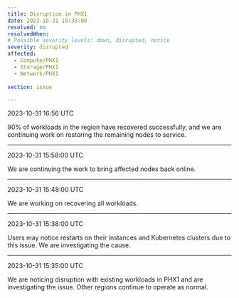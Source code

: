 ```yaml
---
title: Disruption in PHX1
date: 2023-10-31 15:35:00
resolved: no
resolvedWhen:
# Possible severity levels: down, disrupted, notice
severity: disrupted 
affected:
  - Compute/PHX1
  - Storage/PHX1
  - Network/PHX1
    
section: issue

---
```


2023-10-31 16:56 UTC

90% of workloads in the region have recovered successfully, and we are continuing work on restoring the remaining nodes to service.

---

2023-10-31 15:58:00 UTC

We are continuing the work to bring affected nodes back online.

---

2023-10-31 15:48:00 UTC

We are working on recovering all workloads.

---

2023-10-31 15:38:00 UTC

Users may notice restarts on their instances and Kubernetes clusters due to this issue. We are investigating the cause.

---

2023-10-31 15:35:00 UTC

We are noticing disruption with existing workloads in PHX1 and are investigating the issue. Other regions continue to operate as normal.
